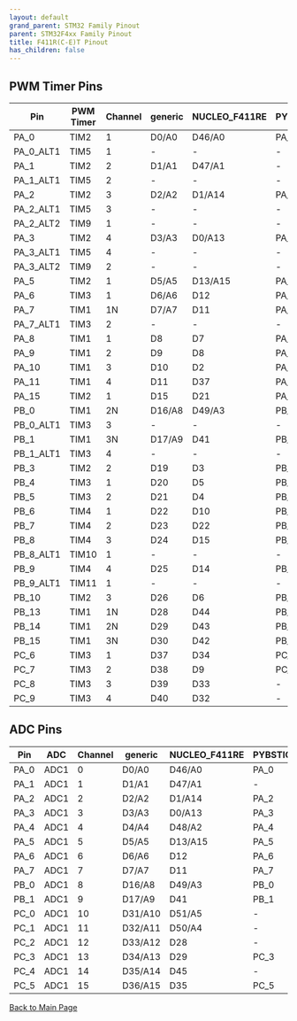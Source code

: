 ```yaml
---
layout: default
grand_parent: STM32 Family Pinout
parent: STM32F4xx Family Pinout
title: F411R(C-E)T Pinout
has_children: false
---
```


## PWM Timer Pins

| Pin | PWM Timer | Channel | generic | NUCLEO_F411RE | PYBSTICK26_STD |
| --- | --- | --- | --- | --- | --- |
| PA_0 | TIM2 | 1 | D0/A0 | D46/A0 | PA_0 |
| PA_0_ALT1 | TIM5 | 1 | - | - | - |
| PA_1 | TIM2 | 2 | D1/A1 | D47/A1 | - |
| PA_1_ALT1 | TIM5 | 2 | - | - | - |
| PA_2 | TIM2 | 3 | D2/A2 | D1/A14 | PA_2 |
| PA_2_ALT1 | TIM5 | 3 | - | - | - |
| PA_2_ALT2 | TIM9 | 1 | - | - | - |
| PA_3 | TIM2 | 4 | D3/A3 | D0/A13 | PA_3 |
| PA_3_ALT1 | TIM5 | 4 | - | - | - |
| PA_3_ALT2 | TIM9 | 2 | - | - | - |
| PA_5 | TIM2 | 1 | D5/A5 | D13/A15 | PA_5 |
| PA_6 | TIM3 | 1 | D6/A6 | D12 | PA_6 |
| PA_7 | TIM1 | 1N | D7/A7 | D11 | PA_7 |
| PA_7_ALT1 | TIM3 | 2 | - | - | - |
| PA_8 | TIM1 | 1 | D8 | D7 | PA_8 |
| PA_9 | TIM1 | 2 | D9 | D8 | PA_9 |
| PA_10 | TIM1 | 3 | D10 | D2 | PA_10 |
| PA_11 | TIM1 | 4 | D11 | D37 | PA_11 |
| PA_15 | TIM2 | 1 | D15 | D21 | PA_15 |
| PB_0 | TIM1 | 2N | D16/A8 | D49/A3 | PB_0 |
| PB_0_ALT1 | TIM3 | 3 | - | - | - |
| PB_1 | TIM1 | 3N | D17/A9 | D41 | PB_1 |
| PB_1_ALT1 | TIM3 | 4 | - | - | - |
| PB_3 | TIM2 | 2 | D19 | D3 | PB_3 |
| PB_4 | TIM3 | 1 | D20 | D5 | PB_4 |
| PB_5 | TIM3 | 2 | D21 | D4 | PB_5 |
| PB_6 | TIM4 | 1 | D22 | D10 | PB_6 |
| PB_7 | TIM4 | 2 | D23 | D22 | PB_7 |
| PB_8 | TIM4 | 3 | D24 | D15 | PB_8 |
| PB_8_ALT1 | TIM10 | 1 | - | - | - |
| PB_9 | TIM4 | 4 | D25 | D14 | PB_9 |
| PB_9_ALT1 | TIM11 | 1 | - | - | - |
| PB_10 | TIM2 | 3 | D26 | D6 | PB_10 |
| PB_13 | TIM1 | 1N | D28 | D44 | PB_13 |
| PB_14 | TIM1 | 2N | D29 | D43 | PB_14 |
| PB_15 | TIM1 | 3N | D30 | D42 | PB_15 |
| PC_6 | TIM3 | 1 | D37 | D34 | PC_6 |
| PC_7 | TIM3 | 2 | D38 | D9 | PC_7 |
| PC_8 | TIM3 | 3 | D39 | D33 | - |
| PC_9 | TIM3 | 4 | D40 | D32 | - |


## ADC Pins

| Pin | ADC | Channel | generic | NUCLEO_F411RE | PYBSTICK26_STD |
| --- | --- | --- | --- | --- | --- |
| PA_0 | ADC1 | 0 | D0/A0 | D46/A0 | PA_0 |
| PA_1 | ADC1 | 1 | D1/A1 | D47/A1 | - |
| PA_2 | ADC1 | 2 | D2/A2 | D1/A14 | PA_2 |
| PA_3 | ADC1 | 3 | D3/A3 | D0/A13 | PA_3 |
| PA_4 | ADC1 | 4 | D4/A4 | D48/A2 | PA_4 |
| PA_5 | ADC1 | 5 | D5/A5 | D13/A15 | PA_5 |
| PA_6 | ADC1 | 6 | D6/A6 | D12 | PA_6 |
| PA_7 | ADC1 | 7 | D7/A7 | D11 | PA_7 |
| PB_0 | ADC1 | 8 | D16/A8 | D49/A3 | PB_0 |
| PB_1 | ADC1 | 9 | D17/A9 | D41 | PB_1 |
| PC_0 | ADC1 | 10 | D31/A10 | D51/A5 | - |
| PC_1 | ADC1 | 11 | D32/A11 | D50/A4 | - |
| PC_2 | ADC1 | 12 | D33/A12 | D28 | - |
| PC_3 | ADC1 | 13 | D34/A13 | D29 | PC_3 |
| PC_4 | ADC1 | 14 | D35/A14 | D45 | - |
| PC_5 | ADC1 | 15 | D36/A15 | D35 | PC_5 |


[Back to Main Page](../../index)